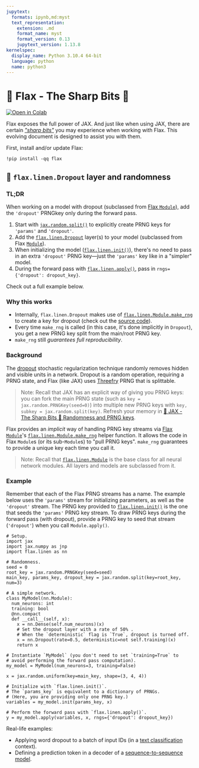```yaml
---
jupytext:
  formats: ipynb,md:myst
  text_representation:
    extension: .md
    format_name: myst
    format_version: 0.13
    jupytext_version: 1.13.8
kernelspec:
  display_name: Python 3.10.4 64-bit
  language: python
  name: python3
---
```


# 🔪 Flax - The Sharp Bits 🔪

[![Open in Colab](https://colab.research.google.com/assets/colab-badge.svg)](https://colab.research.google.com/github/google/flax/blob/main/docs/notebooks/flax_sharp_bits.ipynb)

Flax exposes the full power of JAX. And just like when using JAX, there are certain _["sharp bits"](https://jax.readthedocs.io/en/latest/notebooks/Common_Gotchas_in_JAX.html)_ you may experience when working with Flax. This evolving document is designed to assist you with them.

First, install and/or update Flax:

```{code-cell} ipython3
!pip install -qq flax
```

## 🔪 `flax.linen.Dropout` layer and randomness

### TL;DR

When working on a model with dropout (subclassed from [Flax `Module`](https://flax.readthedocs.io/en/latest/guides/flax_basics.html#module-basics)), add the `'dropout'` PRNGkey only during the forward pass.

1. Start with [`jax.random.split()`](https://jax.readthedocs.io/en/latest/_autosummary/jax.random.split.html#jax-random-split) to explicitly create PRNG keys for `'params'` and `'dropout'`.
2. Add the [`flax.linen.Dropout`](https://flax.readthedocs.io/en/latest/api_reference/_autosummary/flax.linen.Dropout.html#flax.linen.Dropout) layer(s) to your model (subclassed from Flax [`Module`](https://flax.readthedocs.io/en/latest/guides/flax_basics.html#module-basics)).
3. When initializing the model ([`flax.linen.init()`](https://flax.readthedocs.io/en/latest/api_reference/flax.linen.html#init-apply)), there's no need to pass in an extra `'dropout'` PRNG key—just the `'params'` key like in a "simpler" model.
4. During the forward pass with [`flax.linen.apply()`](https://flax.readthedocs.io/en/latest/api_reference/flax.linen.html#init-apply), pass in `rngs={'dropout': dropout_key}`.

Check out a full example below.

### Why this works

- Internally, `flax.linen.Dropout` makes use of [`flax.linen.Module.make_rng`](https://flax.readthedocs.io/en/latest/api_reference/flax.linen.html#flax.linen.Module.make_rng) to create a key for dropout (check out the [source code](https://github.com/google/flax/blob/5714e57a0dc8146eb58a7a06ed768ed3a17672f9/flax/linen/stochastic.py#L72)).
- Every time `make_rng` is called (in this case, it's done implicitly in `Dropout`), you get a new PRNG key split from the main/root PRNG key.
- `make_rng` still _guarantees full reproducibility_.

### Background 

The [dropout](https://jmlr.org/papers/volume15/srivastava14a/srivastava14a.pdf) stochastic regularization technique randomly removes hidden and visible units in a network. Dropout is a random operation, requiring a PRNG state, and Flax (like JAX) uses [Threefry](https://github.com/google/jax/blob/main/docs/jep/263-prng.md) PRNG that is splittable. 

> Note: Recall that JAX has an explicit way of giving you PRNG keys: you can fork the main PRNG state (such as `key = jax.random.PRNGKey(seed=0)`) into multiple new PRNG keys with `key, subkey = jax.random.split(key)`. Refresh your memory in [🔪 JAX - The Sharp Bits 🔪 Randomness and PRNG keys](https://jax.readthedocs.io/en/latest/notebooks/Common_Gotchas_in_JAX.html#random-numbers).

Flax provides an _implicit_ way of handling PRNG key streams via [Flax `Module`](https://flax.readthedocs.io/en/latest/guides/flax_basics.html#module-basics)'s [`flax.linen.Module.make_rng`](https://flax.readthedocs.io/en/latest/api_reference/flax.linen.html#flax.linen.Module.make_rng) helper function. It allows the code in Flax `Module`s (or its sub-`Module`s) to "pull PRNG keys". `make_rng` guarantees to provide a unique key each time you call it.

> Note: Recall that [`flax.linen.Module`](https://flax.readthedocs.io/en/latest/api_reference/flax.linen.html#module) is the base class for all neural network modules. All layers and models are subclassed from it.

### Example

Remember that each of the Flax PRNG streams has a name. The example below uses the `'params'` stream for initializing parameters, as well as the `'dropout'` stream. The PRNG key provided to [`flax.linen.init()`](https://flax.readthedocs.io/en/latest/api_reference/flax.linen.html#init-apply) is the one that seeds the `'params'` PRNG key stream. To draw PRNG keys during the forward pass (with dropout), provide a PRNG key to seed that stream (`'dropout'`) when you call `Module.apply()`.

```{code-cell} ipython3
# Setup.
import jax
import jax.numpy as jnp
import flax.linen as nn
```

```{code-cell} ipython3
# Randomness.
seed = 0
root_key = jax.random.PRNGKey(seed=seed)
main_key, params_key, dropout_key = jax.random.split(key=root_key, num=3)

# A simple network.
class MyModel(nn.Module):
  num_neurons: int
  training: bool
  @nn.compact
  def __call__(self, x):
    x = nn.Dense(self.num_neurons)(x)
    # Set the dropout layer with a rate of 50% .
    # When the `deterministic` flag is `True`, dropout is turned off.
    x = nn.Dropout(rate=0.5, deterministic=not self.training)(x)
    return x

# Instantiate `MyModel` (you don't need to set `training=True` to
# avoid performing the forward pass computation).
my_model = MyModel(num_neurons=3, training=False)

x = jax.random.uniform(key=main_key, shape=(3, 4, 4))

# Initialize with `flax.linen.init()`.
# The `params_key` is equivalent to a dictionary of PRNGs.
# (Here, you are providing only one PRNG key.) 
variables = my_model.init(params_key, x)

# Perform the forward pass with `flax.linen.apply()`.
y = my_model.apply(variables, x, rngs={'dropout': dropout_key})
```

Real-life examples:

* Applying word dropout to a batch of input IDs (in a [text classification](https://github.com/google/flax/blob/main/examples/sst2/models.py) context).
* Defining a prediction token in a decoder of a [sequence-to-sequence model](https://github.com/google/flax/blob/main/examples/seq2seq/models.py).

